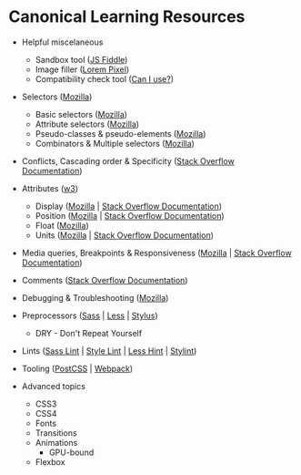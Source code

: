 # Canonical Learning Resources

* Helpful miscelaneous
  * Sandbox tool ([JS Fiddle](https://jsfiddle.net/))
  * Image filler ([Lorem Pixel](http://lorempixel.com/))
  * Compatibility check tool ([Can I use?](http://caniuse.com/))

* Selectors ([Mozilla](https://developer.mozilla.org/en-US/docs/Learn/CSS/Introduction_to_CSS/Selectors))
  * Basic selectors ([Mozilla](https://developer.mozilla.org/en-US/docs/Learn/CSS/Introduction_to_CSS/Simple_selectors))
  * Attribute selectors ([Mozilla](https://developer.mozilla.org/en-US/docs/Learn/CSS/Introduction_to_CSS/Attribute_selectors))
  * Pseudo-classes & pseudo-elements ([Mozilla](https://developer.mozilla.org/en-US/docs/Learn/CSS/Introduction_to_CSS/Pseudo-classes_and_pseudo-elements))
  * Combinators & Multiple selectors ([Mozilla](https://developer.mozilla.org/en-US/docs/Learn/CSS/Introduction_to_CSS/Combinators_and_multiple_selectors))

* Conflicts, Cascading order & Specificity ([Stack Overflow Documentation](/stack-overflow-documentation/cascading-and-specificity#cascading-and-specificity))

* Attributes ([w3](https://www.w3.org/TR/CSS21/propidx.html))
  * Display ([Mozilla](https://developer.mozilla.org/en-US/docs/Learn/CSS/Introduction_to_CSS/Box_model#Types_of_CSS_boxes) | [Stack Overflow Documentation](/stack-overflow-documentation/layout-control#layout-control))
  * Position ([Mozilla](https://developer.mozilla.org/en-US/docs/Learn/CSS/CSS_layout/Positioning) | [Stack Overflow Documentation](/stack-overflow-documentation/positioning#positioning))
  * Float ([Mozilla](https://developer.mozilla.org/en-US/docs/Learn/CSS/CSS_layout/Floats))
  * Units ([Mozilla](https://developer.mozilla.org/en-US/docs/Learn/CSS/Introduction_to_CSS/Values_and_units) | [Stack Overflow Documentation](/stack-overflow-documentation/length-units#length-units))

* Media queries, Breakpoints & Responsiveness ([Mozilla](https://developer.mozilla.org/en-US/docs/Web/CSS/Media_Queries/Using_media_queries) | [Stack Overflow Documentation](http://stackoverflow.com/documentation/css/317/media-queries#t=201703220948213087013))

* Comments ([Stack Overflow Documentation](/stack-overflow-documentation/comments#comments))

* Debugging & Troubleshooting ([Mozilla](https://developer.mozilla.org/en-US/docs/Learn/CSS/Introduction_to_CSS/Debugging_CSS))

* Preprocessors ([Sass](http://sass-lang.com/documentation/) | [Less](http://lesscss.org/) | [Stylus](http://stylus-lang.com/))
  * DRY - Don't Repeat Yourself

* Lints ([Sass Lint](https://github.com/sasstools/sass-lint) | [Style Lint](https://github.com/stylelint/stylelint) | [Less Hint](https://github.com/lesshint/lesshint) | [Stylint](https://github.com/SimenB/stylint))

* Tooling ([PostCSS](http://postcss.org/) | [Webpack](https://webpack.github.io/))

* Advanced topics
  * CSS3
  * CSS4
  * Fonts
  * Transitions
  * Animations
    * GPU-bound
  * Flexbox
